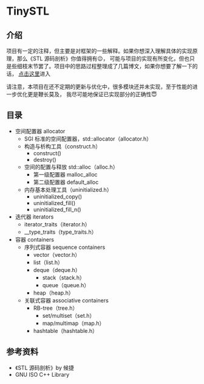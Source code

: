 # TinySTL

## 介绍

项目有一定的注释，但主要是对框架的一些解释。如果你想深入理解具体的实现原理，那么《STL 源码剖析》你值得拥有😉，
可能与项目的实现有所变化，但也只是些细枝末节罢了。项目中的思路过程整理成了几篇博文，如果你想要了解一下的话，
[点击这里](https://polarnight-dawn.cn/2024/07/30/STL-%E5%89%96%E6%9E%90%EF%BC%9A%E7%A9%BA%E9%97%B4%E9%85%8D%E7%BD%AE%E5%99%A8%EF%BC%88allocator%EF%BC%89/)进入

请注意，本项目在还不定期的更新与优化中，很多模块还并未实现，至于性能的进一步优化更是鞭长莫及， 我尽可能地保证已实现部分的正确性😇

## 目录

- 空间配置器 allocator
  - SGI 标准的空间配置器，std::allocator（allocator.h）
  - 构造与析构工具（construct.h）
    - construct() 
    - destroy()
  - 空间的配置与释放 std::alloc（alloc.h）
    - 第一级配置器 malloc_alloc
    - 第二级配置器 default_alloc
  - 内存基本处理工具（uninitialized.h）
    - uninitialized_copy()
    - uninitialized_fill()
    - uninitialized_fill_n()
- 迭代器 iterators
  - iterator_traits（iterator.h）
  - __type_traits（type_traits.h）
- 容器 containers
  - 序列式容器 sequence containers
    - vector（vector.h）
    - list（list.h）
    - deque（deque.h）
      - stack（stack.h）
      - queue（queue.h）
    - heap（heap.h）
  - 关联式容器 associative containers
    - RB-tree（tree.h） 
      - set/multiset（set.h）
      - map/multimap（map.h）
    - hashtable（hashtable.h）

## 参考资料
- 《STL 源码剖析》by 候捷
- GNU ISO C++ Library